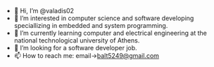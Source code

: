 - 👋 Hi, I’m @valadis02
- 👀 I’m interested in computer science and software developing speciallizing in embedded and system programming.
- 🌱 I’m currently learning computer and electrical engineering at the national technological university of Athens.
- 💞️ I’m looking for a software developer job.
- 📫 How to reach me: email->balt5249@gmail.com 

<!---
valadis02/valadis02 is a ✨ special ✨ repository because its `README.md` (this file) appears on your GitHub profile.
You can click the Preview link to take a look at your changes.
--->
